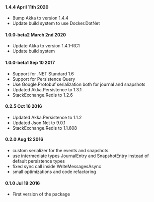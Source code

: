 #### 1.4.4 April 11th 2020 ####
- Bump Akka to version 1.4.4
- Update build system to use Docker.DotNet

#### 1.0.0-beta2 March 2nd 2020 ####
- Update Akka to version 1.4.1-RC1
- Update build system

#### 1.0.0-beta1 Sep 10 2017 ####
- Support for .NET Standard 1.6
- Support for Persistence Query
- Use Google.Protobuf serialization both for journal and snapshots
- Updated Akka.Persistence to 1.3.1
- StackExchange.Redis to 1.2.6

#### 0.2.5 Oct 16 2016 ####
- Updated Akka.Persistence to 1.1.2
- Updated Json.Net to 9.0.1
- StackExchange.Redis to 1.1.608

#### 0.2.0 Aug 12 2016 ####
- custom serializer for the events and snapshots
- use intermediate types JournalEntry and SnapshotEntry instead of default persistence types
- fixed sync call inside WriteMessagesAsync
- small optimizations and code refactoring

#### 0.1.0 Jul 19 2016 ####
- First version of the package
